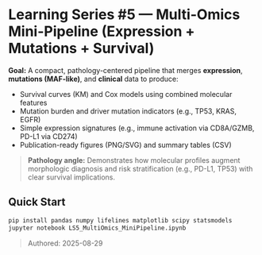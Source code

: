 # Learning Series #5 — Multi-Omics Mini-Pipeline (Expression + Mutations + Survival)

**Goal:** A compact, pathology-centered pipeline that merges **expression**, **mutations (MAF-like)**, and **clinical** data to produce:
- Survival curves (KM) and Cox models using combined molecular features
- Mutation burden and driver mutation indicators (e.g., TP53, KRAS, EGFR)
- Simple expression signatures (e.g., immune activation via CD8A/GZMB, PD-L1 via CD274)
- Publication-ready figures (PNG/SVG) and summary tables (CSV)

> **Pathology angle:** Demonstrates how molecular profiles augment morphologic diagnosis and risk stratification (e.g., PD-L1, TP53) with clear survival implications.

## Quick Start
```bash
pip install pandas numpy lifelines matplotlib scipy statsmodels
jupyter notebook LS5_MultiOmics_MiniPipeline.ipynb
```

> Authored: 2025-08-29

